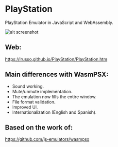 # PlayStation

PlayStation Emulator in JavaScript and WebAssembly.

![alt screenshot](https://raw.githubusercontent.com/lrusso/PlayStation/main/PlayStation.png)

## Web:

https://lrusso.github.io/PlayStation/PlayStation.htm

## Main differences with WasmPSX:

* Sound working.
* Mute/unmute implementation.
* The emulation now fills the entire window.
* File format validation.
* Improved UI.
* Internationalization (English and Spanish).

## Based on the work of:

https://github.com/js-emulators/wasmpsx
